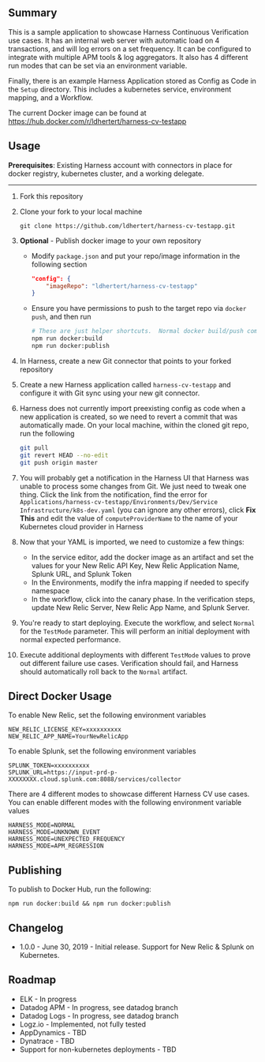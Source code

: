 Summary
-------

This is a sample application to showcase Harness Continuous Verification use cases.  It has an internal web server with automatic load on 4 transactions, and will log errors on a set frequency.  It can be configured to integrate with multiple APM tools & log aggregators. It also has 4 different run modes that can be set via an environment variable.  

Finally, there is an example Harness Application stored as Config as Code in the `Setup` directory.  This includes a kubernetes service, environment mapping, and a Workflow.

The current Docker image can be found at https://hub.docker.com/r/ldhertert/harness-cv-testapp

Usage
-----

**Prerequisites**: Existing Harness account with connectors in place for docker registry, kubernetes cluster, and a working delegate.

-----

1) Fork this repository
2) Clone your fork to your local machine
   
   `git clone https://github.com/ldhertert/harness-cv-testapp.git`

3) **Optional** - Publish docker image to your own repository

   * Modify `package.json`  and put your repo/image information in the following section

       ```json
       "config": {
           "imageRepo": "ldhertert/harness-cv-testapp"
       }
       ```

   * Ensure you have permissions to push to the target repo via `docker push`, and then run 

       ```bash
       # These are just helper shortcuts.  Normal docker build/push commands work as well.
       npm run docker:build
       npm run docker:publish
       ```
4) In Harness, create a new Git connector that points to your forked repository
5) Create a new Harness application called `harness-cv-testapp` and configure it with Git sync using your new git connector.
6) Harness does not currently import preexisting config as code when a new application is created, so we need to revert a commit that was automatically made.  On your local machine, within the cloned git repo, run the following

    ```bash
    git pull
    git revert HEAD --no-edit
    git push origin master
    ```

7) You will probably get a notification in the Harness UI that Harness was unable to process some changes from Git.  We just need to tweak one thing.  Click the link from the notification, find the error for `Applications/harness-cv-testapp/Environments/Dev/Service Infrastructure/k8s-dev.yaml` (you can ignore any other errors), click **Fix This** and edit the value of `computeProviderName` to the name of your Kubernetes cloud provider in Harness
8) Now that your YAML is imported, we need to customize a few things:

    * In the service editor, add the docker image as an artifact and set the values for your New Relic API Key, New Relic Application Name, Splunk URL, and Splunk Token
    * In the Environments, modify the infra mapping if needed to specify namespace
    * In the workflow, click into the canary phase.  In the verification steps, update New Relic Server, New Relic App Name, and Splunk Server.

9) You're ready to start deploying.  Execute the workflow, and select `Normal` for the `TestMode` parameter.  This will perform an initial deployment with normal expected performance.
10) Execute additional deployments with different `TestMode` values to prove out different failure use cases.  Verification should fail, and Harness should automatically roll back to the `Normal` artifact.

Direct Docker Usage
-------------------

To enable New Relic, set the following environment variables

```
NEW_RELIC_LICENSE_KEY=xxxxxxxxxx
NEW_RELIC_APP_NAME=YourNewRelicApp
```

To enable Splunk, set the following environment variables

```
SPLUNK_TOKEN=xxxxxxxxxx
SPLUNK_URL=https://input-prd-p-XXXXXXXX.cloud.splunk.com:8088/services/collector
```

There are 4 different modes to showcase different Harness CV use cases.  You can enable different modes with 
the following environment variable values

```
HARNESS_MODE=NORMAL
HARNESS_MODE=UNKNOWN_EVENT
HARNESS_MODE=UNEXPECTED_FREQUENCY
HARNESS_MODE=APM_REGRESSION
```

Publishing
----------

To publish to Docker Hub, run the following: 

`npm run docker:build && npm run docker:publish` 

Changelog
---------

* 1.0.0 - June 30, 2019 - Initial release.  Support for New Relic & Splunk on Kubernetes.

Roadmap
-------
* ELK - In progress
* Datadog APM - In progress, see datadog branch
* Datadog Logs - In progress, see datadog branch
* Logz.io - Implemented, not fully tested
* AppDynamics - TBD
* Dynatrace - TBD
* Support for non-kubernetes deployments - TBD
